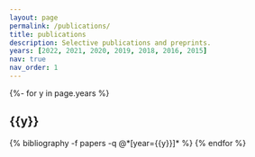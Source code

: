 ```yaml
---
layout: page
permalink: /publications/
title: publications
description: Selective publications and preprints.
years: [2022, 2021, 2020, 2019, 2018, 2016, 2015]
nav: true
nav_order: 1
---
```

<!-- _pages/publications.md -->
<div class="publications">

{%- for y in page.years %}
  <h2 class="year">{{y}}</h2>
  {% bibliography -f papers -q @*[year={{y}}]* %}
{% endfor %}

</div>
